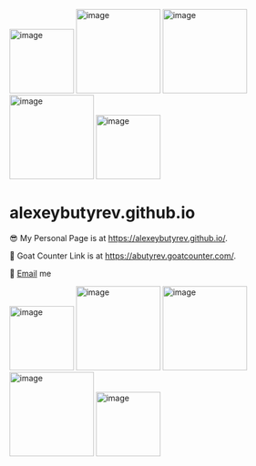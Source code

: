 <img width="113" alt="image" src="https://github.com/alexeybutyrev/alexeybutyrev.github.io/assets/43796360/a5e07dd8-616c-468f-8e0e-fc89d7e54147"> <img width="148" alt="image" src="https://github.com/alexeybutyrev/alexeybutyrev.github.io/assets/43796360/69316e71-b006-44a1-b834-9a2b0d572e14"> <img width="148" alt="image" src="https://github.com/alexeybutyrev/alexeybutyrev.github.io/assets/43796360/69316e71-b006-44a1-b834-9a2b0d572e14"> <img width="148" alt="image" src="https://github.com/alexeybutyrev/alexeybutyrev.github.io/assets/43796360/69316e71-b006-44a1-b834-9a2b0d572e14"> <img width="113" alt="image" src="https://github.com/alexeybutyrev/alexeybutyrev.github.io/assets/43796360/a5e07dd8-616c-468f-8e0e-fc89d7e54147">

alexeybutyrev.github.io
=====================
😎 My Personal Page is at <https://alexeybutyrev.github.io/>.

🐐 Goat Counter Link is at <https://abutyrev.goatcounter.com/>.

📮 [Email](butirev@gmail.com) me

<img width="113" alt="image" src="https://github.com/alexeybutyrev/alexeybutyrev.github.io/assets/43796360/a5e07dd8-616c-468f-8e0e-fc89d7e54147"> <img width="148" alt="image" src="https://github.com/alexeybutyrev/alexeybutyrev.github.io/assets/43796360/69316e71-b006-44a1-b834-9a2b0d572e14"> <img width="148" alt="image" src="https://github.com/alexeybutyrev/alexeybutyrev.github.io/assets/43796360/69316e71-b006-44a1-b834-9a2b0d572e14"> <img width="148" alt="image" src="https://github.com/alexeybutyrev/alexeybutyrev.github.io/assets/43796360/69316e71-b006-44a1-b834-9a2b0d572e14"> <img width="113" alt="image" src="https://github.com/alexeybutyrev/alexeybutyrev.github.io/assets/43796360/a5e07dd8-616c-468f-8e0e-fc89d7e54147">
